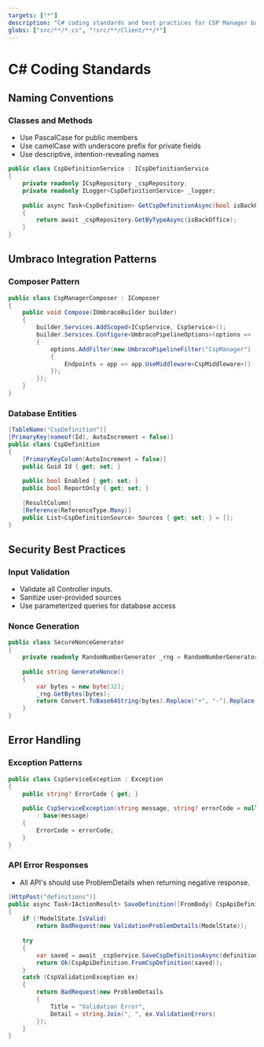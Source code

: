 ```yaml
---
targets: ["*"]
description: "C# coding standards and best practices for CSP Manager backend"
globs: ["src/**/*.cs", "!src/**/Client/**/*"]
---
```


# C# Coding Standards

## Naming Conventions

### Classes and Methods
- Use PascalCase for public members
- Use camelCase with underscore prefix for private fields
- Use descriptive, intention-revealing names

```csharp
public class CspDefinitionService : ICspDefinitionService
{
    private readonly ICspRepository _cspRepository;
    private readonly ILogger<CspDefinitionService> _logger;
    
    public async Task<CspDefinition> GetCspDefinitionAsync(bool isBackOffice)
    {
        return await _cspRepository.GetByTypeAsync(isBackOffice);
    }
}
```

## Umbraco Integration Patterns

### Composer Pattern
```csharp
public class CspManagerComposer : IComposer
{
    public void Compose(IUmbracoBuilder builder)
    {
        builder.Services.AddScoped<ICspService, CspService>();
        builder.Services.Configure<UmbracoPipelineOptions>(options =>
        {
            options.AddFilter(new UmbracoPipelineFilter("CspManager")
            {
                Endpoints = app => app.UseMiddleware<CspMiddleware>()
            });
        });
    }
}
```

### Database Entities
```csharp
[TableName("CspDefinition")]
[PrimaryKey(nameof(Id), AutoIncrement = false)]
public class CspDefinition
{
    [PrimaryKeyColumn(AutoIncrement = false)]
    public Guid Id { get; set; }
    
    public bool Enabled { get; set; }
    public bool ReportOnly { get; set; }
    
    [ResultColumn]
    [Reference(ReferenceType.Many)]
    public List<CspDefinitionSource> Sources { get; set; } = [];
}
```

## Security Best Practices

### Input Validation
- Validate all Controller inputs.
- Sanitize user-provided sources
- Use parameterized queries for database access

### Nonce Generation
```csharp
public class SecureNonceGenerator
{
    private readonly RandomNumberGenerator _rng = RandomNumberGenerator.Create();
    
    public string GenerateNonce()
    {
        var bytes = new byte[32];
        _rng.GetBytes(bytes);
        return Convert.ToBase64String(bytes).Replace("+", "-").Replace("/", "_").TrimEnd('=');
    }
}
```

## Error Handling

### Exception Patterns
```csharp
public class CspServiceException : Exception
{
    public string? ErrorCode { get; }
    
    public CspServiceException(string message, string? errorCode = null) 
        : base(message)
    {
        ErrorCode = errorCode;
    }
}
```

### API Error Responses
- All API's should use ProblemDetails when returning negative response.

```csharp
[HttpPost("definitions")]
public async Task<IActionResult> SaveDefinition([FromBody] CspApiDefinition definition)
{
    if (!ModelState.IsValid)
        return BadRequest(new ValidationProblemDetails(ModelState));
    
    try
    {
        var saved = await _cspService.SaveCspDefinitionAsync(definition.ToCspDefinition());
        return Ok(CspApiDefinition.FromCspDefinition(saved));
    }
    catch (CspValidationException ex)
    {
        return BadRequest(new ProblemDetails 
        { 
            Title = "Validation Error",
            Detail = string.Join(", ", ex.ValidationErrors)
        });
    }
}
```